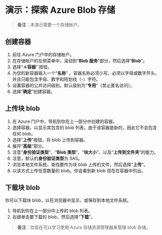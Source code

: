 # 演示：探索 Azure Blob 存储

>**备注**：本演示需要一个存储帐户。

## 创建容器

1. 前往 Azure 门户中的存储帐户。
2. 在存储帐户的左侧菜单中，滚动到“**Blob 服务**”部分，然后选择“**Blob**”。
3. 选择“**＋容器**” 按钮。
4. 为您的新容器输入一个“**名称**” 。容器名称必须小写，必须以字母或数字开头，并且只能包含字母、数字和短划线（-）字符。 
5. 设置容器的公共访问级别。默认级别为“**专用**”（禁止匿名访问）。
6. 选择“**确定**”创建容器。

## 上传块 blob

1. 在 Azure 门户中，导航到你在上一部分中创建的容器。
2. 选择容器，以显示其包含的 blob 列表。由于该容器是新的，因此它不会包含任何 blob。
3. 选择“**上传**”按钮，将 blob 上传到容器。
4. 展开“**高级**”部分。
5. 注意“**身份验证类型**”、“**Blob 类型**”、“**块大小**”、以及“**上传到文件夹**”的能力。
6. 注意，默认的**身份验证类型**为 SAS。
4. 浏览本地文件系统，查找要作为块 blob 上传的文件，然后选择“**上传**”。
5. 以该方式上传任意数量的 blob。你会看到新 blob 现在在容器中列出。

## 下载块 blob

你可以下载块 blob，以在浏览器中显示，或保存到本地文件系统。 

1. 导航到你在上一部分中上传的 blob 列表。
2. 右键单击要下载的 blob，然后选择“**下载**”。

>**备注**：你现在可以学习使用 Azure 存储资源管理器来管理 blob 存储。 
